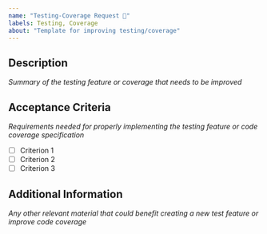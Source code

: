 ```yaml
---
name: "Testing-Coverage Request 🧪"
labels: Testing, Coverage
about: "Template for improving testing/coverage"
---
```


## Description
_Summary of the testing feature or coverage that needs to be improved_

## Acceptance Criteria
_Requirements needed for properly implementing the testing feature or code coverage specification_
* [ ] Criterion 1
* [ ] Criterion 2
* [ ] Criterion 3

## Additional Information
_Any other relevant material that could benefit creating a new test feature or improve code coverage_